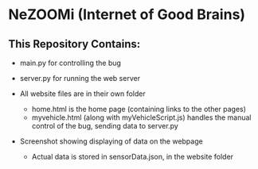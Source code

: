 # NeZOOMi (Internet of Good Brains)

## This Repository Contains:
* main.py for controlling the bug

* server.py for running the web server

* All website files are in their own folder
  * home.html is the home page (containing links to the other pages)
  * myvehicle.html (along with myVehicleScript.js) handles the manual control of the bug, sending data to server.py

* Screenshot showing displaying of data on the webpage
  * Actual data is stored in sensorData.json, in the website folder
 
